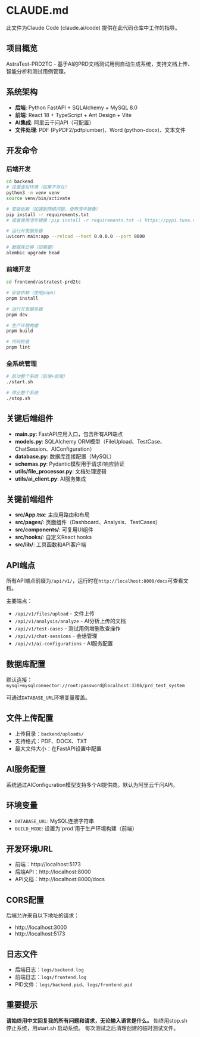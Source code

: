 # CLAUDE.md

此文件为Claude Code (claude.ai/code) 提供在此代码仓库中工作的指导。

## 项目概览

AstraTest-PRD2TC - 基于AI的PRD文档测试用例自动生成系统，支持文档上传、智能分析和测试用例管理。

## 系统架构

- **后端**: Python FastAPI + SQLAlchemy + MySQL 8.0
- **前端**: React 18 + TypeScript + Ant Design + Vite
- **AI集成**: 阿里云千问API（可配置）
- **文件处理**: PDF (PyPDF2/pdfplumber)、Word (python-docx)、文本文件

## 开发命令

### 后端开发
```bash
cd backend
# 设置虚拟环境（如果不存在）
python3 -m venv venv
source venv/bin/activate

# 安装依赖（如遇到网络问题，使用清华镜像）
pip install -r requirements.txt
# 或者使用清华镜像：pip install -r requirements.txt -i https://pypi.tuna.tsinghua.edu.cn/simple

# 运行开发服务器
uvicorn main:app --reload --host 0.0.0.0 --port 8000

# 数据库迁移（如需要）
alembic upgrade head
```

### 前端开发
```bash
cd frontend/astratest-prd2tc

# 安装依赖（使用pnpm）
pnpm install

# 运行开发服务器
pnpm dev

# 生产环境构建
pnpm build

# 代码检查
pnpm lint
```

### 全系统管理
```bash
# 启动整个系统（后端+前端）
./start.sh

# 停止整个系统
./stop.sh
```

## 关键后端组件

- **main.py**: FastAPI应用入口，包含所有API端点
- **models.py**: SQLAlchemy ORM模型（FileUpload、TestCase、ChatSession、AIConfiguration）
- **database.py**: 数据库连接配置（MySQL）
- **schemas.py**: Pydantic模型用于请求/响应验证
- **utils/file_processor.py**: 文档处理逻辑
- **utils/ai_client.py**: AI服务集成

## 关键前端组件

- **src/App.tsx**: 主应用路由和布局
- **src/pages/**: 页面组件（Dashboard、Analysis、TestCases）
- **src/components/**: 可复用UI组件
- **src/hooks/**: 自定义React hooks
- **src/lib/**: 工具函数和API客户端

## API端点

所有API端点前缀为`/api/v1/`，运行时在`http://localhost:8000/docs`可查看文档。

主要端点：
- `/api/v1/files/upload` - 文件上传
- `/api/v1/analysis/analyze` - AI分析上传的文档
- `/api/v1/test-cases` - 测试用例增删改查操作
- `/api/v1/chat-sessions` - 会话管理
- `/api/v1/ai-configurations` - AI服务配置

## 数据库配置

默认连接：`mysql+mysqlconnector://root:password@localhost:3306/prd_test_system`

可通过`DATABASE_URL`环境变量覆盖。

## 文件上传配置

- 上传目录：`backend/uploads/`
- 支持格式：PDF、DOCX、TXT
- 最大文件大小：在FastAPI设置中配置

## AI服务配置

系统通过AIConfiguration模型支持多个AI提供商。默认为阿里云千问API。

## 环境变量

- `DATABASE_URL`: MySQL连接字符串
- `BUILD_MODE`: 设置为'prod'用于生产环境构建（前端）

## 开发环境URL

- 前端：http://localhost:5173
- 后端API：http://localhost:8000
- API文档：http://localhost:8000/docs

## CORS配置

后端允许来自以下地址的请求：
- http://localhost:3000
- http://localhost:5173

## 日志文件

- 后端日志：`logs/backend.log`
- 前端日志：`logs/frontend.log`
- PID文件：`logs/backend.pid`、`logs/frontend.pid`

## 重要提示

**请始终用中文回复我的所有问题和请求，无论输入语言是什么。**
始终用stop.sh 停止系统，用start.sh 启动系统。
每次测试之后清理创建的临时测试文件。
